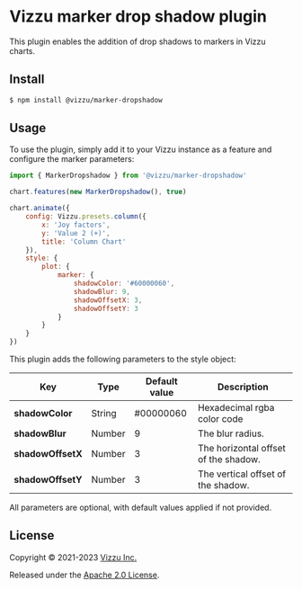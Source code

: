 # Vizzu marker drop shadow plugin

This plugin enables the addition of drop shadows to markers in Vizzu charts.

## Install

```sh
$ npm install @vizzu/marker-dropshadow
```

## Usage

To use the plugin, simply add it to your Vizzu instance as a feature and configure the marker parameters:

```javascript
import { MarkerDropshadow } from '@vizzu/marker-dropshadow'

chart.features(new MarkerDropshadow(), true)

chart.animate({
	config: Vizzu.presets.column({
		x: 'Joy factors',
		y: 'Value 2 (+)',
		title: 'Column Chart'
	}),
	style: {
		plot: {
			marker: {
				shadowColor: '#60000060',
				shadowBlur: 9,
				shadowOffsetX: 3,
				shadowOffsetY: 3
			}
		}
	}
})
```

This plugin adds the following parameters to the style object:

| Key               | Type   | Default value | Description                          |
| ----------------- | ------ | ------------- | ------------------------------------ |
| **shadowColor**   | String | #00000060     | Hexadecimal rgba color code          |
| **shadowBlur**    | Number | 9             | The blur radius.                     |
| **shadowOffsetX** | Number | 3             | The horizontal offset of the shadow. |
| **shadowOffsetY** | Number | 3             | The vertical offset of the shadow.   |

All parameters are optional, with default values applied if not provided.

## License

Copyright © 2021-2023 [Vizzu Inc.](https://vizzuhq.com)

Released under the
[Apache 2.0 License](https://lib.vizzuhq.com/latest/LICENSE/).
